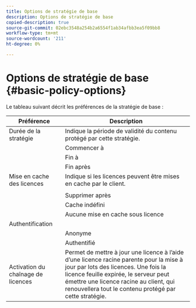 ```yaml
---
title: Options de stratégie de base
description: Options de stratégie de base
copied-description: true
source-git-commit: 02ebc3548a254b2a6554f1ab34afbb3ea5f09bb8
workflow-type: tm+mt
source-wordcount: '211'
ht-degree: 0%

---
```


# Options de stratégie de base {#basic-policy-options}

Le tableau suivant décrit les préférences de la stratégie de base :

| Préférence | Description |
|---|---|
| Durée de la stratégie | Indique la période de validité du contenu protégé par cette stratégie. |
|  | Commencer à | Les licences ne peuvent pas être utilisées tant que cette date/heure n’est pas renseignée. |
|  | Fin à | Les licences ne peuvent pas être utilisées après cette date/heure. |
|  | Fin après | Indique la durée de validité d’une licence (en minutes), à partir du moment où elle est conditionnée. |
| Mise en cache des licences | Indique si les licences peuvent être mises en cache par le client. |
|  | | Les licences ne peuvent pas être utilisées après cette date/heure. |
|  | Supprimer après | Indique la durée de validité d’une licence (en minutes), à partir du moment où elle est émise par le serveur de licences. |
|  | Cache indéfini | La licence peut être mise en cache indéfiniment sur le client. |
|  | Aucune mise en cache sous licence | La licence ne peut pas être mise en cache par le client. Une nouvelle licence doit être obtenue du serveur chaque fois que l’utilisateur lit le contenu. |
| Authentification | |
|  | Anonyme | Aucune authentification n’est requise pour afficher le contenu. |
|  | Authentifié | L’authentification par nom d’utilisateur/mot de passe est requise. |
| Activation du chaînage de licences | Permet de mettre à jour une licence à l’aide d’une licence racine parente pour la mise à jour par lots des licences. Une fois la licence feuille expirée, le serveur peut émettre une licence racine au client, qui renouvellera tout le contenu protégé par cette stratégie. |
